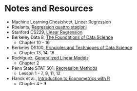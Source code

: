 # Notes and Resources

- Machine Learning Cheatsheet, [Linear Regression](https://ml-cheatsheet.readthedocs.io/en/latest/linear_regression.html)
- Roelants, [Regression quattro stagioni](https://peterroelants.github.io/posts/linear-regression-four-ways)
- Stanford CS229, [Linear Regression](http://cs229.stanford.edu/notes/cs229-notes1.pdf)
- Berkeley Data 8, [The Foundations of Data Science](https://www.inferentialthinking.com/chapters/intro)
    - Chapter 10 - 16
- Berkeley DS100, [Principles and Techniques of Data Science](https://www.textbook.ds100.org)
    - Chapter 13, 14, 18    
- Rodríguez, [Generalized Linear Models](https://data.princeton.edu/wws509/notes)
    - Chapter 2
- Penn State STAT 501, [Regression Methods](https://newonlinecourses.science.psu.edu/stat501/)
    - Lesson 1 - 7, 9, 11, 12
- Hanck et al., [Introduction to Econometrics with R](https://www.econometrics-with-r.org/index.html)
    - Chapter 4 - 9

